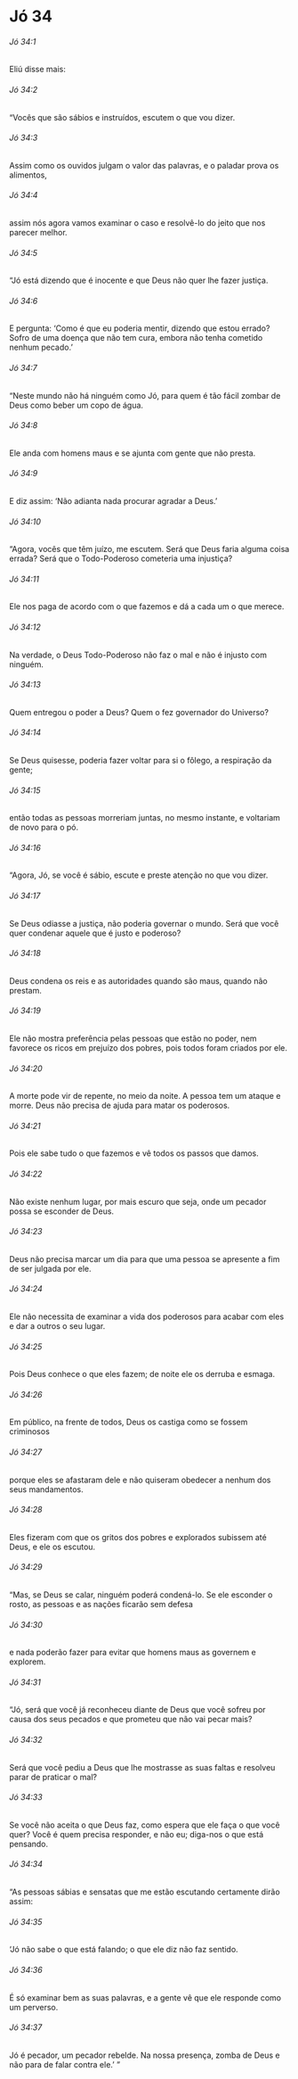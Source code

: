 # Jó 34

###### Jó 34:1

Eliú disse mais:

###### Jó 34:2

“Vocês que são sábios e instruídos, escutem o que vou dizer.

###### Jó 34:3

Assim como os ouvidos julgam o valor das palavras, e o paladar prova os alimentos,

###### Jó 34:4

assim nós agora vamos examinar o caso e resolvê-lo do jeito que nos parecer melhor.

###### Jó 34:5

“Jó está dizendo que é inocente e que Deus não quer lhe fazer justiça.

###### Jó 34:6

E pergunta: ‘Como é que eu poderia mentir, dizendo que estou errado? Sofro de uma doença que não tem cura, embora não tenha cometido nenhum pecado.’

###### Jó 34:7

“Neste mundo não há ninguém como Jó, para quem é tão fácil zombar de Deus como beber um copo de água.

###### Jó 34:8

Ele anda com homens maus e se ajunta com gente que não presta.

###### Jó 34:9

E diz assim: ‘Não adianta nada procurar agradar a Deus.’

###### Jó 34:10

“Agora, vocês que têm juízo, me escutem. Será que Deus faria alguma coisa errada? Será que o Todo-Poderoso cometeria uma injustiça?

###### Jó 34:11

Ele nos paga de acordo com o que fazemos e dá a cada um o que merece.

###### Jó 34:12

Na verdade, o Deus Todo-Poderoso não faz o mal e não é injusto com ninguém.

###### Jó 34:13

Quem entregou o poder a Deus? Quem o fez governador do Universo?

###### Jó 34:14

Se Deus quisesse, poderia fazer voltar para si o fôlego, a respiração da gente;

###### Jó 34:15

então todas as pessoas morreriam juntas, no mesmo instante, e voltariam de novo para o pó.

###### Jó 34:16

“Agora, Jó, se você é sábio, escute e preste atenção no que vou dizer.

###### Jó 34:17

Se Deus odiasse a justiça, não poderia governar o mundo. Será que você quer condenar aquele que é justo e poderoso?

###### Jó 34:18

Deus condena os reis e as autoridades quando são maus, quando não prestam.

###### Jó 34:19

Ele não mostra preferência pelas pessoas que estão no poder, nem favorece os ricos em prejuízo dos pobres, pois todos foram criados por ele.

###### Jó 34:20

A morte pode vir de repente, no meio da noite. A pessoa tem um ataque e morre. Deus não precisa de ajuda para matar os poderosos.

###### Jó 34:21

Pois ele sabe tudo o que fazemos e vê todos os passos que damos.

###### Jó 34:22

Não existe nenhum lugar, por mais escuro que seja, onde um pecador possa se esconder de Deus.

###### Jó 34:23

Deus não precisa marcar um dia para que uma pessoa se apresente a fim de ser julgada por ele.

###### Jó 34:24

Ele não necessita de examinar a vida dos poderosos para acabar com eles e dar a outros o seu lugar.

###### Jó 34:25

Pois Deus conhece o que eles fazem; de noite ele os derruba e esmaga.

###### Jó 34:26

Em público, na frente de todos, Deus os castiga como se fossem criminosos

###### Jó 34:27

porque eles se afastaram dele e não quiseram obedecer a nenhum dos seus mandamentos.

###### Jó 34:28

Eles fizeram com que os gritos dos pobres e explorados subissem até Deus, e ele os escutou.

###### Jó 34:29

“Mas, se Deus se calar, ninguém poderá condená-lo. Se ele esconder o rosto, as pessoas e as nações ficarão sem defesa

###### Jó 34:30

e nada poderão fazer para evitar que homens maus as governem e explorem.

###### Jó 34:31

“Jó, será que você já reconheceu diante de Deus que você sofreu por causa dos seus pecados e que prometeu que não vai pecar mais?

###### Jó 34:32

Será que você pediu a Deus que lhe mostrasse as suas faltas e resolveu parar de praticar o mal?

###### Jó 34:33

Se você não aceita o que Deus faz, como espera que ele faça o que você quer? Você é quem precisa responder, e não eu; diga-nos o que está pensando.

###### Jó 34:34

“As pessoas sábias e sensatas que me estão escutando certamente dirão assim:

###### Jó 34:35

‘Jó não sabe o que está falando; o que ele diz não faz sentido.

###### Jó 34:36

É só examinar bem as suas palavras, e a gente vê que ele responde como um perverso.

###### Jó 34:37

Jó é pecador, um pecador rebelde. Na nossa presença, zomba de Deus e não para de falar contra ele.’ ”

